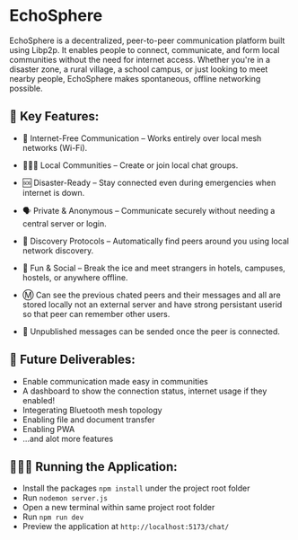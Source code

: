 # EchoSphere

EchoSphere is a decentralized, peer-to-peer communication platform built using Libp2p. It enables people to connect, communicate, and form local communities without the need for internet access. Whether you're in a disaster zone, a rural village, a school campus, or just looking to meet nearby people, EchoSphere makes spontaneous, offline networking possible.

## 🚀 Key Features:

- 📶 Internet-Free Communication – Works entirely over local mesh networks (Wi-Fi).

- 🧑‍🤝‍🧑 Local Communities – Create or join local chat groups.

- 🆘 Disaster-Ready – Stay connected even during emergencies when internet is down.

- 🗣️ Private & Anonymous – Communicate securely without needing a central server or login.

- 🧭 Discovery Protocols – Automatically find peers around you using local network discovery.

- 🎉 Fun & Social – Break the ice and meet strangers in hotels, campuses, hostels, or anywhere offline.

- Ⓜ️ Can see the previous chated peers and their messages and all are stored locally not an external server and have strong persistant userid so that peer can remember other users.

- 📢 Unpublished messages can be sended once the peer is connected.

## 🚀 Future Deliverables:

- Enable communication made easy in communities
- A dashboard to show the connection status, internet usage if they enabled!
- Integerating Bluetooth mesh topology
- Enabling file and document transfer
- Enabling PWA
- ...and alot more features

## 🏃‍♀️‍➡️ Running the Application:

- Install the packages `npm install` under the project root folder
- Run `nodemon server.js`
- Open a new terminal within same project root folder
- Run `npm run dev`
- Preview the application at `http://localhost:5173/chat/`
